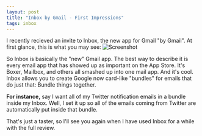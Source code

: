 ```yaml
---
layout: post
title: "Inbox by Gmail - First Impressions"
tags: inbox
---
```


I recently recieved an invite to Inbox, the new app for Gmail "by Gmail".
At first glance, this is what you may see:
![Screenshot](http://i.imgur.com/Qymy5zG.jpg)

So Inbox is basically the "new" Gmail app. The best way to describe it is every email app that has showed up as important on the App Store. It's Boxer, Mailbox, and others all smashed up into one mail app. And it's cool. Inbox allows you to create Google now card-like "bundles" for emails that do just that: Bundle things together.

**For instance,** say I want all of my Twitter notification emails in a bundle inside my Inbox. Well, I set it up so all of the emails coming from Twitter are automatically put inside that bundle.

That's just a taster, so I'll see you again when I have used Inbox for a while with the full review.

